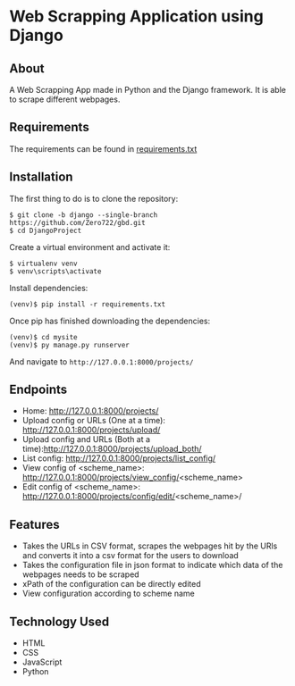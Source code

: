 # Web Scrapping Application using Django


## About
A Web Scrapping App made in Python and the Django framework. It is able to scrape different webpages.


## Requirements
The requirements can be found in [requirements.txt](https://github.com/Zero722/gbd/blob/django/DjangoProject/requirements.txt)


## Installation
The first thing to do is to clone the repository:
```
$ git clone -b django --single-branch https://github.com/Zero722/gbd.git
$ cd DjangoProject
```
Create a virtual environment and activate it:
```
$ virtualenv venv
$ venv\scripts\activate
```
Install dependencies:
```
(venv)$ pip install -r requirements.txt
```
Once pip has finished downloading the dependencies:
```
(venv)$ cd mysite
(venv)$ py manage.py runserver 
```
And navigate to ```http://127.0.0.1:8000/projects/```


## Endpoints
- Home: http://127.0.0.1:8000/projects/
- Upload config or URLs (One at a time): http://127.0.0.1:8000/projects/upload/
- Upload config and URLs (Both at a time):http://127.0.0.1:8000/projects/upload_both/
- List config: http://127.0.0.1:8000/projects/list_config/
- View config of <scheme_name>: http://127.0.0.1:8000/projects/view_config/<scheme_name>
- Edit config of <scheme_name>: http://127.0.0.1:8000/projects/config/edit/<scheme_name>/


## Features
- Takes the URLs in CSV format, scrapes the webpages hit by the URls and converts it into a csv format for the users to download 
- Takes the configuration file in json format to indicate which data of the webpages needs to be scraped
- xPath of the configuration can be directly edited
- View configuration according to scheme name


## Technology Used
- HTML
- CSS
- JavaScript
- Python






